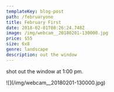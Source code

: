 ```yaml
---
templateKey: blog-post
path: /februaryone
title: February First
date: 2018-02-01T08:26:24.748Z
image: /img/webcam__20180201-130000.jpg
price: $55
size: 6x8
genre: landscape
description: out the window
---
```

shot out the window at 1:00 pm.

!\[](/img/webcam__20180201-130000.jpg)
